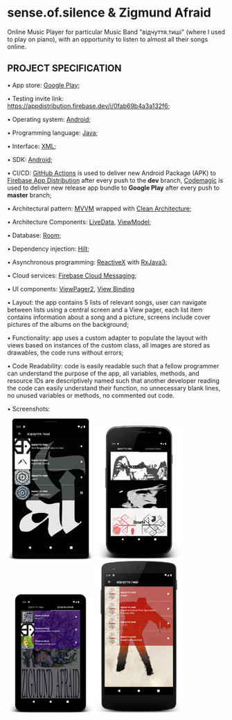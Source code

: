 # sense.of.silence & Zigmund Afraid

Online Music Player for particular Music Band "відчуття.тиші"  (where I used to play on piano), with
an opportunity to listen to almost all their songs online.

## PROJECT SPECIFICATION

• App store:
[Google Play](https://play.google.com/store/apps/details?id=com.music.android.sensilence);

• Testing invite link: https://appdistribution.firebase.dev/i/0fab69b4a3a132f6;

• Operating system: [Android](https://www.android.com/);

• Programming language: [Java](https://www.oracle.com/java/);

• Interface: [XML](https://developer.android.com/guide/topics/ui/declaring-layout);

• SDK: [Android](https://developer.android.com/studio/intro);

• CI/CD: [GitHub Actions](https://docs.github.com/en/actions) is used to deliver new Android
Package (APK) to [Firebase App Distribution](https://firebase.google.com/docs/app-distribution)
after every push to the **dev** branch,
[Codemagic](https://codemagic.io/start/) is used to deliver new release app bundle to **Google
Play** after every push to **master** branch;

• Architectural pattern: [MVVM](https://en.wikipedia.org/wiki/Model%E2%80%93view%E2%80%93viewmodel)
wrapped with
[Clean Architecture](https://blog.cleancoder.com/uncle-bob/2012/08/13/the-clean-architecture.html);

• Architecture Components:
[LiveData](https://developer.android.com/topic/libraries/architecture/livedata),
[ViewModel](https://developer.android.com/topic/libraries/architecture/viewmodel);

• Database: [Room](https://developer.android.com/training/data-storage/room);

• Dependency injection:
[Hilt](https://developer.android.com/training/dependency-injection/hilt-android);

• Asynchronous programming: [ReactiveX](http://reactivex.io/) with
[RxJava3](https://github.com/ReactiveX/RxJava);

• Cloud services: [Firebase Cloud Messaging](https://firebase.google.com/docs/cloud-messaging);

• UI components: [ViewPager2](https://developer.android.com/jetpack/androidx/releases/viewpager2),
[View Binding](https://developer.android.com/topic/libraries/view-binding)

• Layout: the app contains 5 lists of relevant songs, user can navigate between lists using a
central screen and a View pager, each list item contains information about a song and a picture,
screens include cover pictures of the albums on the background;

• Functionality: app uses a custom adapter to populate the layout with views based on instances of
the custom class, all images are stored as drawables, the code runs without errors;

• Code Readability: code is easily readable such that a fellow programmer can understand the purpose
of the app, all variables, methods, and resource IDs are descriptively named such that another
developer reading the code can easily understand their function, no unnecessary blank lines, no
unused variables or methods, no commented out code.

• Screenshots:

<img src="/screenshots/bonus-2021-11-01.png?raw=true" width="200" >
<img src="/screenshots/home-2021-11-01.png?raw=true" width="200" >
<img src="/screenshots/za-2021-11-01.png?raw=true" width="200" >
<img src="/screenshots/zombi-2021-11-01.png?raw=true" width="200" >

